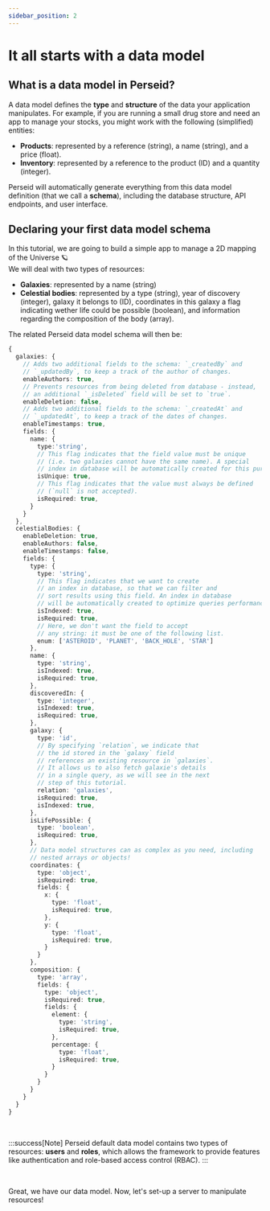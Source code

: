 ```yaml
---
sidebar_position: 2
---
```


# It all starts with a data model

## What is a data model in Perseid?

A data model defines the **type** and **structure** of the data your application manipulates. For example, if you are running a small drug store and need an app to manage your stocks, you might work with the following (simplified) entities:

- **Products**: represented by a reference (string), a name (string), and a price (float).
- **Inventory**: represented by a reference to the product (ID) and a quantity (integer).

Perseid will automatically generate everything from this data model definition (that we call a **schema**), including the database structure, API endpoints, and user interface.


## Declaring your first data model schema

In this tutorial, we are going to build a simple app to manage a 2D mapping of the Universe 🪐<br/>
We will deal with two types of resources:

- **Galaxies**: represented by a name (string)
- **Celestial bodies**: represented by a type (string), year of discovery (integer), galaxy it belongs to (ID), coordinates in this galaxy a flag indicating wether life could be possible (boolean), and information regarding the composition of the body (array).

The related Perseid data model schema will then be:

```typescript
{
  galaxies: {
    // Adds two additional fields to the schema: `_createdBy` and
    // `_updatedBy`, to keep a track of the author of changes.
    enableAuthors: true,
    // Prevents resources from being deleted from database - instead,
    // an additional `_isDeleted` field will be set to `true`.
    enableDeletion: false,
    // Adds two additional fields to the schema: `_createdAt` and
    // `_updatedAt`, to keep a track of the dates of changes.
    enableTimestamps: true,
    fields: {
      name: {
        type:'string',
        // This flag indicates that the field value must be unique
        // (i.e. two galaxies cannot have the same name). A special
        // index in database will be automatically created for this purpose.
        isUnique: true,
        // This flag indicates that the value must always be defined
        // (`null` is not accepted).
        isRequired: true,
      }
    }
  },
  celestialBodies: {
    enableDeletion: true,
    enableAuthors: false,
    enableTimestamps: false,
    fields: {
      type: {
        type: 'string',
        // This flag indicates that we want to create
        // an index in database, so that we can filter and
        // sort results using this field. An index in database
        // will be automatically created to optimize queries performance.
        isIndexed: true,
        isRequired: true,
        // Here, we don't want the field to accept
        // any string: it must be one of the following list.
        enum: ['ASTEROID', 'PLANET', 'BACK_HOLE', 'STAR']
      },
      name: {
        type: 'string',
        isIndexed: true,
        isRequired: true,
      },
      discoveredIn: {
        type: 'integer',
        isIndexed: true,
        isRequired: true,
      },
      galaxy: {
        type: 'id',
        // By specifying `relation`, we indicate that
        // the id stored in the `galaxy` field
        // references an existing resource in `galaxies`.
        // It allows us to also fetch galaxie's details
        // in a single query, as we will see in the next
        // step of this tutorial.
        relation: 'galaxies',
        isRequired: true,
        isIndexed: true,
      },
      isLifePossible: {
        type: 'boolean',
        isRequired: true,
      },
      // Data model structures can as complex as you need, including
      // nested arrays or objects!
      coordinates: {
        type: 'object',
        isRequired: true,
        fields: {
          x: {
            type: 'float',
            isRequired: true,
          },
          y: {
            type: 'float',
            isRequired: true,
          }
        }
      },
      composition: {
        type: 'array',
        fields: {
          type: 'object',
          isRequired: true,
          fields: {
            element: {
              type: 'string',
              isRequired: true,
            },
            percentage: {
              type: 'float',
              isRequired: true,
            }
          }
        }
      }
    }
  }
}
```
<br/>

:::success[Note]
Perseid default data model contains two types of resources: **users** and **roles**, which allows
the framework to provide features like authentication and role-based access control (RBAC).
:::

<br/>

Great, we have our data model. Now, let's set-up a server to manipulate resources!
